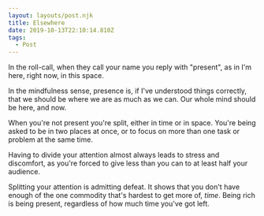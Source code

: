```yaml
---
layout: layouts/post.njk
title: Elsewhere
date: 2019-10-13T22:10:14.810Z
tags:
  - Post
---
```

In the roll-call, when they call your name you reply with "present", as in I'm here, right now, in this space. 

In the mindfulness sense, presence is, if I've understood things correctly, that we should be where we are as much as we can. Our whole mind should be here, and now. 

When you're not present you're split, either in time or in space. You're being asked to be in two places at once, or to focus on more than one task or problem at the same time.

Having to divide your attention almost always leads to stress and discomfort, as you're forced to give less than you can to at least half your audience.

Splitting your attention is admitting defeat. It shows that you don't have enough of the one commodity that's hardest to get more of, _time_. Being rich is being present, regardless of how much time you've got left.
